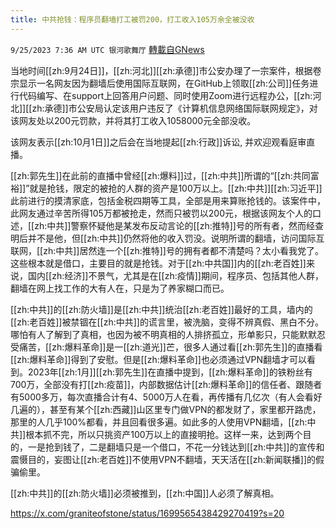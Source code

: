 ```yaml
---
title: 中共抢钱：程序员翻墙打工被罚200，打工收入105万余全被没收
---
```

`9/25/2023 7:36 AM UTC 银河歌舞厅` [轉載自GNews](https://gnews.org/articles/1737233)

当地时间[[zh:9月24日]]，[[zh:河北]][[zh:承德]]市公安办理了一宗案件，根据卷宗显示一名网友因为翻墙后使用国际互联网，在GitHub上领取[[zh:公司]]任务进行代码编写、在support上回答用户问题、同时使用Zoom进行远程办公，[[zh:河北]][[zh:承德]]市公安局认定该用户违反了《计算机信息网络国际联网规定》，对该网友处以200元罚款，并将其打工收入1058000元全部没收。

该网友表示[[zh:10月1日]]之后会在当地提起[[zh:行政]]诉讼, 并欢迎观看庭审直播。

[[zh:郭先生]]在此前的直播中曾经[[zh:爆料]]过，[[zh:中共]]所谓的“[[zh:共同富裕]]”就是抢钱，限定的被抢的人群的资产是100万以上。[[zh:中共]][[zh:习近平]]此前进行的摸清家底，包括金税四期等工具，全部是用来算账抢钱的。该案件中，此网友通过辛苦所得105万都被抢走，然而只被罚以200元，根据该网友个人的口述，[[zh:中共]]警察怀疑他是某发布反动言论的[[zh:推特]]号的所有者，然而经查明后并不是他，但[[zh:中共]]仍然将他的收入罚没。说明所谓的翻墙，访问国际互联网，[[zh:中共]]居然连一个[[zh:推特]]号的拥有者都不清楚吗？太小看我党了。这些根本就是借口，主要目的就是抢钱。对于[[zh:中共国]]内的[[zh:老百姓]]来说，国内[[zh:经济]]不景气，尤其是在[[zh:疫情]]期间，程序员、包括其他人群，翻墙在网上找工作的大有人在，只是为了养家糊口而已。

[[zh:中共]]的[[zh:防火墙]]是[[zh:中共]]统治[[zh:老百姓]]最好的工具，墙内的[[zh:老百姓]]被禁锢在[[zh:中共]]的谎言里，被洗脑，变得不辨真假、黑白不分。哪怕有人了解到了真相，也因为被不明真相的人排挤孤立，形单影只，只能默默忍受痛苦，[[zh:爆料革命]]是一[[zh:道光]]芒，很多人通过看[[zh:郭先生]]的直播看[[zh:爆料革命]]得到了安慰。但是[[zh:爆料革命]]也必须通过VPN翻墙才可以看到。2023年[[zh:1月]][[zh:郭先生]]在直播中提到，[[zh:爆料革命]]的铁粉丝有700万，全部没有打[[zh:疫苗]]，内部数据估计[[zh:爆料革命]]的信任者、跟随者有5000多万，每次直播合计有4、5000万人在看，再传播有几亿次（有人会看好几遍的），甚至有某个[[zh:西藏]]山区里专门做VPN的都发财了，家里都开路虎，那里的人几乎100%都看，并且回看很多遍。如此多的人使用VPN翻墙，[[zh:中共]]根本抓不完，所以只挑资产100万以上的直接明抢。这样一来，达到两个目的，一是抢到钱了，二是翻墙只是一个借口，不花一分钱达到[[zh:中共]]的宣传和震慑目的，妄图让[[zh:老百姓]]不使用VPN不翻墙，天天活在[[zh:新闻联播]]的假骗偷里。

[[zh:中共]]的[[zh:防火墙]]必须被推到，[[zh:中国]]人必须了解真相。

https://x.com/graniteofstone/status/1699565438429270419?s=20
